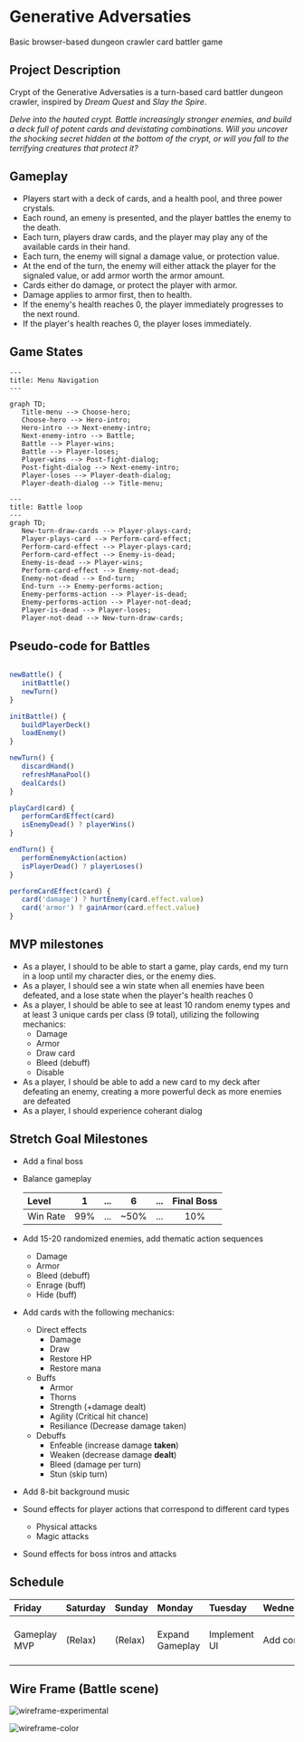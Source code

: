 # Generative Adversaties

Basic browser-based dungeon crawler card battler game

## Project Description

Crypt of the Generative Adversaties is a turn-based card battler dungeon crawler, inspired by *Dream Quest* and *Slay the Spire*.

_Delve into the hauted crypt. Battle increasingly stronger enemies, and build a deck full of potent cards and devistating combinations. Will you uncover the shocking secret hidden at the bottom of the crypt, or will you fall to the terrifying creatures that protect it?_

## Gameplay
- Players start with a deck of cards, and a health pool, and three power crystals.
- Each round, an emeny is presented, and the player battles the enemy to the death.
- Each turn, players draw cards, and the player may play any of the available cards in their hand.
- Each turn, the enemy will signal a damage value, or protection value.
- At the end of the turn, the enemy will either attack the player for the signaled value, or add armor worth the armor amount.
- Cards either do damage, or protect the player with armor.
- Damage applies to armor first, then to health.
- If the enemy's health reaches 0, the player immediately progresses to the next round.
- If the player's health reaches 0, the player loses immediately.


## Game States

```mermaid
---
title: Menu Navigation
---

graph TD;
   Title-menu --> Choose-hero;
   Choose-hero --> Hero-intro;
   Hero-intro --> Next-enemy-intro;
   Next-enemy-intro --> Battle;
   Battle --> Player-wins;
   Battle --> Player-loses;
   Player-wins --> Post-fight-dialog;
   Post-fight-dialog --> Next-enemy-intro;
   Player-loses --> Player-death-dialog;
   Player-death-dialog --> Title-menu;
```

```mermaid
---
title: Battle loop
---
graph TD;
   New-turn-draw-cards --> Player-plays-card;
   Player-plays-card --> Perform-card-effect; 
   Perform-card-effect --> Player-plays-card;
   Perform-card-effect --> Enemy-is-dead;
   Enemy-is-dead --> Player-wins;
   Perform-card-effect --> Enemy-not-dead;
   Enemy-not-dead --> End-turn;
   End-turn --> Enemy-performs-action;
   Enemy-performs-action --> Player-is-dead;
   Enemy-performs-action --> Player-not-dead;
   Player-is-dead --> Player-loses;
   Player-not-dead --> New-turn-draw-cards;
```


## Pseudo-code for Battles
```js

newBattle() {
   initBattle()
   newTurn()
}

initBattle() {
   buildPlayerDeck()
   loadEnemy()
}

newTurn() {
   discardHand()
   refreshManaPool()
   dealCards()
}

playCard(card) {
   performCardEffect(card)
   isEnemyDead() ? playerWins()
}

endTurn() {
   performEnemyAction(action)
   isPlayerDead() ? playerLoses()
}

performCardEffect(card) {
   card('damage') ? hurtEnemy(card.effect.value)
   card('armor') ? gainArmor(card.effect.value)
}

```


## MVP milestones

- As a player, I should to be able to start a game, play cards, end my turn in a loop until my character dies, or the enemy dies.
- As a player, I should see a win state when all enemies have been defeated, and a lose state when the player's health reaches 0 
- As a player, I should be able to see at least 10 random enemy types and at least 3 unique cards per class (9 total), utilizing the following mechanics:
     - Damage
     - Armor
     - Draw card
     - Bleed (debuff)
     - Disable
- As a player, I should be able to add a new card to my deck after defeating an enemy, creating a more powerful deck as more enemies are defeated
- As a player, I should experience coherant dialog


## Stretch Goal Milestones

- Add a final boss 
- Balance gameplay

   | Level           | 1    | ... |  6  | ... |  Final Boss  |
   | :-------------- | :--: | :-: | :-: | :-: | :----------: |
   | Win Rate        | 99%  | ... | ~50% | ... | 10%          |

- Add 15-20 randomized enemies, add thematic action sequences
     - Damage
     - Armor
     - Bleed (debuff)
     - Enrage (buff)
     - Hide (buff)

- Add cards with the following mechanics:
   - Direct effects
        - Damage
        - Draw
        - Restore HP
        - Restore mana   
   - Buffs
        - Armor
        - Thorns
        - Strength (+damage dealt)
        - Agility (Critical hit chance)
        - Resiliance (Decrease damage taken)   
   - Debuffs
        - Enfeable (increase damage **taken**)
        - Weaken (decrease damage **dealt**)
        - Bleed (damage per turn)
        - Stun (skip turn)

- Add 8-bit background music
  
- Sound effects for player actions that correspond to different card types
   - Physical attacks
   - Magic attacks
   
- Sound effects for boss intros and attacks


## Schedule

| Friday          | Saturday    | Sunday  |  Monday         | Tuesday      |  Wednesday   | Thursday     | Friday   |
| :-------------- | :--------- | :----- | :---------------- | :---------- | :---------- | :---------- | :-------|
| Gameplay MVP    | (Relax)     | (Relax) | Expand Gameplay | Implement UI | Add content  | Content / UI / game balance / sound | Scramble / panic / break everything |



## Wire Frame (Battle scene)

![wireframe-experimental](https://github.com/fritzhuie/card-battler/assets/1472318/6b343c05-2249-4315-8ad1-8eb12172f7fb)

![wireframe-color](https://github.com/fritzhuie/card-battler/assets/1472318/88aacb3d-f6ef-4350-9f45-f3a53eccaaa1)



